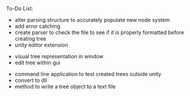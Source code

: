 To-Do List:

* alter parsing structure to accurately populate new node system
* add error catching
* create parser to check the file to see if it is properly formatted before creating tree
* unity editor extension
- visual tree representation in window
- edit tree within gui
* command line application to test created trees outside unity
* convert to dll
* method to write a tree object to a text file
